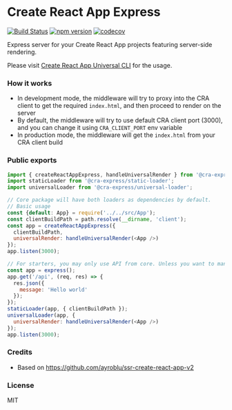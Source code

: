 Create React App Express
===========================================

[![Build Status](https://travis-ci.org/antonybudianto/create-react-app-express.svg?branch=master)](https://travis-ci.org/antonybudianto/create-react-app-express)
[![npm version](https://badge.fury.io/js/%40cra-express%2Fcore.svg)](https://badge.fury.io/js/%40cra-express%2Fcore)
[![codecov](https://codecov.io/gh/antonybudianto/create-react-app-express/branch/master/graph/badge.svg)](https://codecov.io/gh/antonybudianto/create-react-app-express)

Express server for your Create React App projects featuring server-side rendering.

Please visit [Create React App Universal CLI](https://github.com/antonybudianto/cra-universal) for the usage.

### How it works
- In development mode, the middleware will try to proxy into the CRA client to get the required `index.html`, and then proceed to render on the server
- By default, the middleware will try to use default CRA client port (3000), and you can change it using `CRA_CLIENT_PORT` env variable
- In production mode, the middleware will get the `index.html` from your CRA client build

### Public exports
```js
import { createReactAppExpress, handleUniversalRender } from '@cra-express/core';
import staticLoader from '@cra-express/static-loader';
import universalLoader from '@cra-express/universal-loader';

// Core package will have both loaders as dependencies by default.
// Basic usage
const {default: App} = require('../../src/App');
const clientBuildPath = path.resolve(__dirname, 'client');
const app = createReactAppExpress({
  clientBuildPath,
  universalRender: handleUniversalRender(<App />)
});
app.listen(3000);

// For starters, you may only use API from core. Unless you want to manage the express instance (e.g.: add new routes on top of universal routes)
const app = express();
app.get('/api', (req, res) => {
  res.json({
    message: 'Hello world'
  });
});
staticLoader(app, { clientBuildPath });
universalLoader(app, {
  universalRender: handleUniversalRender(<App />)
});
app.listen(3000);
```

### Credits
- Based on https://github.com/ayroblu/ssr-create-react-app-v2

### License
MIT
